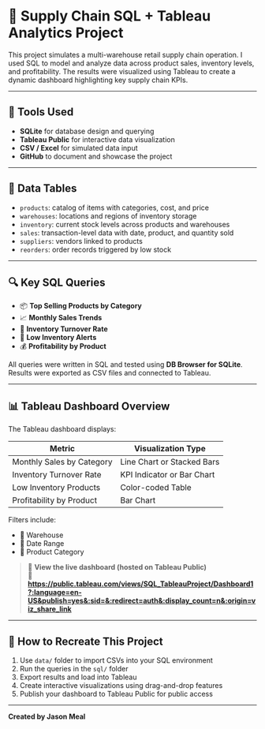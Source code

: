 # 🧠 Supply Chain SQL + Tableau Analytics Project

This project simulates a multi-warehouse retail supply chain operation. I used SQL to model and analyze data across product sales, inventory levels, and profitability. The results were visualized using Tableau to create a dynamic dashboard highlighting key supply chain KPIs.

---

## 🔧 Tools Used

- **SQLite** for database design and querying
- **Tableau Public** for interactive data visualization
- **CSV / Excel** for simulated data input
- **GitHub** to document and showcase the project

---

## 📂 Data Tables

- `products`: catalog of items with categories, cost, and price
- `warehouses`: locations and regions of inventory storage
- `inventory`: current stock levels across products and warehouses
- `sales`: transaction-level data with date, product, and quantity sold
- `suppliers`: vendors linked to products
- `reorders`: order records triggered by low stock

---

## 🔍 Key SQL Queries

- 📦 **Top Selling Products by Category**
- 📈 **Monthly Sales Trends**
- 🔄 **Inventory Turnover Rate**
- 🚨 **Low Inventory Alerts**
- 💰 **Profitability by Product**

All queries were written in SQL and tested using **DB Browser for SQLite**. Results were exported as CSV files and connected to Tableau.

---

## 📊 Tableau Dashboard Overview

The Tableau dashboard displays:

| Metric                      | Visualization Type         |
|----------------------------|----------------------------|
| Monthly Sales by Category  | Line Chart or Stacked Bars |
| Inventory Turnover Rate    | KPI Indicator or Bar Chart |
| Low Inventory Products     | Color-coded Table          |
| Profitability by Product   | Bar Chart |

Filters include:  
- 🏢 Warehouse  
- 📅 Date Range  
- 🎯 Product Category  

> 📍 **View the live dashboard (hosted on Tableau Public)**  
> 🔗 **https://public.tableau.com/views/SQL_TableauProject/Dashboard1?:language=en-US&publish=yes&:sid=&:redirect=auth&:display_count=n&:origin=viz_share_link**

---

## 🚀 How to Recreate This Project

1. Use `data/` folder to import CSVs into your SQL environment
2. Run the queries in the `sql/` folder
3. Export results and load into Tableau
4. Create interactive visualizations using drag-and-drop features
5. Publish your dashboard to Tableau Public for public access

---

**Created by Jason Meal**
